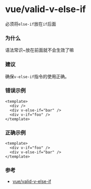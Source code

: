 # vue/valid-v-else-if

必须将`else-if`放在`if`后面

### 为什么

语法常识~放在前面就不会生效了嘛

### 建议

确保`v-else-if`指令的使用正确。

### 错误示例

```vue
<template>
  <div />
  <div v-else-if="bar" />
  <div v-if="foo" />
</template>
```

### 正确示例

```vue
<template>
  <div v-if="foo" />
  <div v-else-if="bar" />
</template>
```

### 参考

- [vue/valid-v-else-if](https://eslint.vuejs.org/rules/valid-v-else-if.html)
